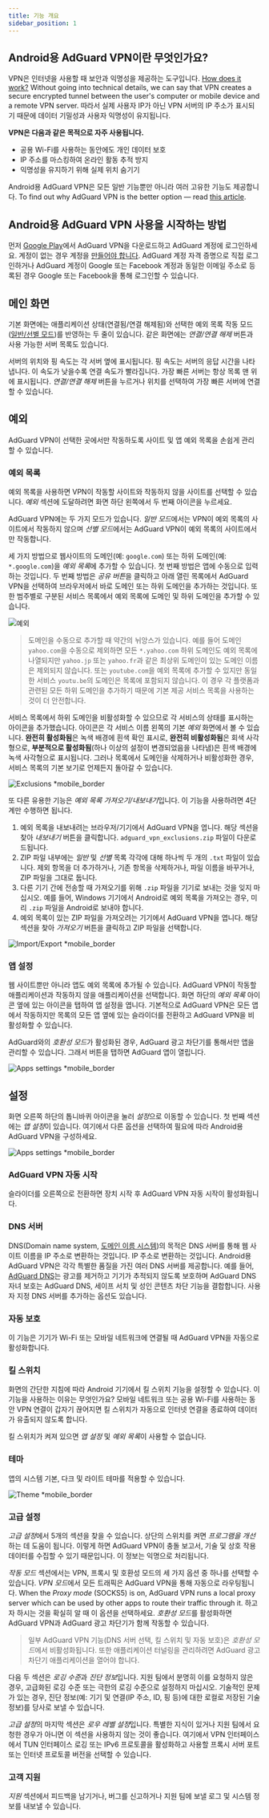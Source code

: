 ```yaml
---
title: 기능 개요
sidebar_position: 1
---
```


## Android용 AdGuard VPN이란 무엇인가요?

VPN은 인터넷을 사용할 때 보안과 익명성을 제공하는 도구입니다. [How does it work?](/general/how-vpn-works) Without going into technical details, we can say that VPN creates a secure encrypted tunnel between the user's computer or mobile device and a remote VPN server. 따라서 실제 사용자 IP가 아닌 VPN 서버의 IP 주소가 표시되기 때문에 데이터 기밀성과 사용자 익명성이 유지됩니다.

**VPN은 다음과 같은 목적으로 자주 사용됩니다.**

- 공용 Wi-Fi를 사용하는 동안에도 개인 데이터 보호
- IP 주소를 마스킹하여 온라인 활동 추적 방지
- 익명성을 유지하기 위해 실제 위치 숨기기

Android용 AdGuard VPN은 모든 일반 기능뿐만 아니라 여러 고유한 기능도 제공합니다. To find out why AdGuard VPN is the better option — read [this article](/general/why-adguard-vpn).

## Android용 AdGuard VPN 사용을 시작하는 방법

먼저 [Google Play](https://play.google.com/store/apps/details?id=com.adguard.vpn)에서 AdGuard VPN을 다운로드하고 AdGuard 계정에 로그인하세요. 계정이 없는 경우 계정을 [만들어야 합니다](https://auth.adguard.com/login.html). AdGuard 계정 자격 증명으로 직접 로그인하거나 AdGuard 계정이 Google 또는 Facebook 계정과 동일한 이메일 주소로 등록된 경우 Google 또는 Facebook을 통해 로그인할 수 있습니다.

## 메인 화면

기본 화면에는 애플리케이션 상태(연결됨/연결 해제됨)와 선택한 예외 목록 작동 모드([일반/선별 모드](#lists-of-exclusions))를 반영하는 두 줄이 있습니다. 같은 화면에는 *연결/연결 해제* 버튼과 사용 가능한 서버 목록도 있습니다.

서버의 위치와 핑 속도는 각 서버 옆에 표시됩니다. 핑 속도는 서버의 응답 시간을 나타냅니다. 이 속도가 낮을수록 연결 속도가 빨라집니다. 가장 빠른 서버는 항상 목록 맨 위에 표시됩니다. *연결/연결 해제* 버튼을 누르거나 위치를 선택하여 가장 빠른 서버에 연결할 수 있습니다.

## 예외

AdGuard VPN이 선택한 곳에서만 작동하도록 사이트 및 앱 예외 목록을 손쉽게 관리할 수 있습니다.

### 예외 목록

예외 목록을 사용하면 VPN이 작동할 사이트와 작동하지 않을 사이트를 선택할 수 있습니다. *예외* 섹션에 도달하려면 화면 하단 왼쪽에서 두 번째 아이콘을 누르세요.

AdGuard VPN에는 두 가지 모드가 있습니다. *일반 모드*에서는 VPN이 예외 목록의 사이트에서 작동하지 않으며 *선별 모드*에서는 AdGuard VPN이 예외 목록의 사이트에서만 작동합니다.

세 가지 방법으로 웹사이트의 도메인(예: `google.com`) 또는 하위 도메인(예: `*.google.com`)을 *예외 목록*에 추가할 수 있습니다. 첫 번째 방법은 앱에 수동으로 입력하는 것입니다. 두 번째 방법은 *공유 버튼*을 클릭하고 아래 열린 목록에서 AdGuard VPN을 선택하여 브라우저에서 바로 도메인 또는 하위 도메인을 추가하는 것입니다. 또한 범주별로 구분된 서비스 목록에서 예외 목록에 도메인 및 하위 도메인을 추가할 수 있습니다.

![예외](https://cdn.adguardvpn.com/public/Adguard/kb/VPN/Screenshots/add_site_android.jpg)
> 도메인을 수동으로 추가할 때 약간의 뉘앙스가 있습니다. 예를 들어 도메인 `yahoo.com`을 수동으로 제외하면 모든 `*.yahoo.com` 하위 도메인도 예외 목록에 나열되지만 `yahoo.jp` 또는 `yahoo.fr`과 같은 최상위 도메인이 있는 도메인 이름은 제외되지 않습니다. 또는 `youtube.com`을 예외 목록에 추가할 수 있지만 동일한 서비스 `youtu.be`의 도메인은 목록에 포함되지 않습니다. 이 경우 각 플랫폼과 관련된 모든 하위 도메인을 추가하기 때문에 기본 제공 서비스 목록을 사용하는 것이 더 안전합니다.

서비스 목록에서 하위 도메인을 비활성화할 수 있으므로 각 서비스의 상태를 표시하는 아이콘을 추가했습니다. 아이콘은 각 서비스 이름 왼쪽의 기본 *예외* 화면에서 볼 수 있습니다. **완전히 활성화됨**은 녹색 배경에 흰색 확인 표시로, **완전히 비활성화됨**은 회색 사각형으로, **부분적으로 활성화됨**(하나 이상의 설정이 변경되었음을 나타냄)은 흰색 배경에 녹색 사각형으로 표시됩니다. 그러나 목록에서 도메인을 삭제하거나 비활성화한 경우, 서비스 목록의 기본 보기로 언제든지 돌아갈 수 있습니다.

![Exclusions *mobile_border](https://cdn.adguardvpn.com/content/kb/vpn/android/statuses.png)

또 다른 유용한 기능은 *예외 목록 가져오기/내보내기*입니다. 이 기능을 사용하려면 4단계만 수행하면 됩니다.

1. 예외 목록을 내보내려는 브라우저/기기에서 AdGuard VPN을 엽니다. 해당 섹션을 찾아 *내보내기* 버튼을 클릭합니다. `adguard_vpn_exclusions.zip` 파일이 다운로드됩니다.
2. ZIP 파일 내부에는 *일반* 및 *선별* 목록 각각에 대해 하나씩 두 개의 `.txt` 파일이 있습니다. 제외 항목을 더 추가하거나, 기존 항목을 삭제하거나, 파일 이름을 바꾸거나, ZIP 파일을 그대로 둡니다.
3. 다른 기기 간에 전송할 때 가져오기를 위해 `.zip` 파일을 기기로 보내는 것을 잊지 마십시오. 예를 들어, Windows 기기에서 Android로 예외 목록을 가져오는 경우, 미리 `.zip` 파일을 Android로 보내야 합니다.
4. 예외 목록이 있는 ZIP 파일을 가져오려는 기기에서 AdGuard VPN을 엽니다. 해당 섹션을 찾아 *가져오기* 버튼을 클릭하고 ZIP 파일을 선택합니다.

![Import/Export *mobile_border](https://cdn.adguardvpn.com/content/kb/vpn/android/imp-exp.png)

### 앱 설정

웹 사이트뿐만 아니라 앱도 예외 목록에 추가될 수 있습니다. AdGuard VPN이 작동할 애플리케이션과 작동하지 않을 애플리케이션을 선택합니다. 화면 하단의 *예외 목록* 아이콘 옆에 있는 아이콘을 탭하여 앱 설정을 엽니다. 기본적으로 AdGuard VPN은 모든 앱에서 작동하지만 목록의 모든 앱 옆에 있는 슬라이더를 전환하고 AdGuard VPN을 비활성화할 수 있습니다.

AdGuard와의 *호환성 모드*가 활성화된 경우, AdGuard 광고 차단기를 통해서만 앱을 관리할 수 있습니다. 그래서 버튼을 탭하면 AdGuard 앱이 열립니다.

![Apps settings *mobile_border](https://cdn.adguardvpn.com/content/kb/vpn/android/apps_settings.png)

## 설정

화면 오른쪽 하단의 톱니바퀴 아이콘을 눌러 *설정*으로 이동할 수 있습니다. 첫 번째 섹션에는 *앱 설정*이 있습니다. 여기에서 다른 옵션을 선택하여 필요에 따라 Android용 AdGuard VPN을 구성하세요.

![Apps settings *mobile_border](https://cdn.adguardvpn.com/content/kb/vpn/android/app_settings.png)

### AdGuard VPN 자동 시작

슬라이더를 오른쪽으로 전환하면 장치 시작 후 AdGuard VPN 자동 시작이 활성화됩니다.

### DNS 서버

DNS(Domain name system, [도메인 이름 시스템](https://adguard-dns.io/kb/general/dns-filtering/#what-is-dns))의 목적은 DNS 서버를 통해 웹 사이트 이름을 IP 주소로 변환하는 것입니다. IP 주소로 변환하는 것입니다. Android용 AdGuard VPN은 각각 특별한 품질을 가진 여러 DNS 서버를 제공합니다. 예를 들어, [AdGuard DNS](https://adguard-dns.io/kb/)는 광고를 제거하고 기기가 추적되지 않도록 보호하며 AdGuard DNS 자녀 보호는 AdGuard DNS, 세이프 서치 및 성인 콘텐츠 차단 기능을 결합합니다. 사용자 지정 DNS 서버를 추가하는 옵션도 있습니다.

### 자동 보호

이 기능은 기기가 Wi-Fi 또는 모바일 네트워크에 연결될 때 AdGuard VPN을 자동으로 활성화합니다.

### 킬 스위치

화면의 간단한 지침에 따라 Android 기기에서 킬 스위치 기능을 설정할 수 있습니다. 이 기능을 사용하는 이유는 무엇인가요? 모바일 네트워크 또는 공용 Wi-Fi를 사용하는 동안 VPN 연결이 갑자기 끊어지면 킬 스위치가 자동으로 인터넷 연결을 종료하여 데이터가 유출되지 않도록 합니다.

킬 스위치가 켜져 있으면 *앱 설정* 및 *예외 목록*이 사용할 수 없습니다.

### 테마

앱의 시스템 기본, 다크 및 라이트 테마를 적용할 수 있습니다.

![Theme *mobile_border](https://cdn.adguardvpn.com/content/kb/vpn/android/theme-light-dark.png)

### 고급 설정

*고급 설정*에서 5개의 섹션을 찾을 수 있습니다. 상단의 스위치를 켜면 *프로그램을 개선*하는 데 도움이 됩니다. 이렇게 하면 AdGuard VPN이 충돌 보고서, 기술 및 상호 작용 데이터를 수집할 수 있기 때문입니다. 이 정보는 익명으로 처리됩니다.

*작동 모드* 섹션에서는 VPN, 프록시 및 호환성 모드의 세 가지 옵션 중 하나를 선택할 수 있습니다. *VPN 모드*에서 모든 트래픽은 AdGuard VPN을 통해 자동으로 라우팅됩니다. When the *Proxy mode* (SOCKS5) is on, AdGuard VPN runs a local proxy server which can be used by other apps to route their traffic through it. 하고자 하시는 것을 확실히 알 때 이 옵션을 선택하세요. *호환성 모드*를 활성화하면 AdGuard VPN과 AdGuard 광고 차단기가 함께 작동할 수 있습니다.

> 일부 AdGuard VPN 기능(DNS 서버 선택, 킬 스위치 및 자동 보호)은 *호환성 모드*에서 비활성화됩니다. 또한 애플리케이션 터널링을 관리하려면 AdGuard 광고 차단기 애플리케이션을 열어야 합니다.

다음 두 섹션은 *로깅 수준*과 *진단 정보*입니다. 지원 팀에서 분명히 이를 요청하지 않은 경우, 고급화된 로깅 수준 또는 극한의 로깅 수준으로 설정하지 마십시오. 기술적인 문제가 있는 경우, 진단 정보(예: 기기 및 연결(IP 주소, ID, 핑 등)에 대한 로컬로 저장된 기술 정보)를 당사로 보낼 수 있습니다.

*고급 설정*의 마지막 섹션은 *로우 레벨 설정*입니다. 특별한 지식이 있거나 지원 팀에서 요청한 경우가 아니면 이 섹션을 사용하지 않는 것이 좋습니다. 여기에서 VPN 인터페이스에서 TUN 인터페이스 로깅 또는 IPv6 프로토콜을 활성화하고 사용할 프록시 서버 포트 또는 인터넷 프로토콜 버전을 선택할 수 있습니다.

### 고객 지원

*지원* 섹션에서 피드백을 남기거나, 버그를 신고하거나 지원 팀에 보낼 로그 및 시스템 정보를 내보낼 수 있습니다.
